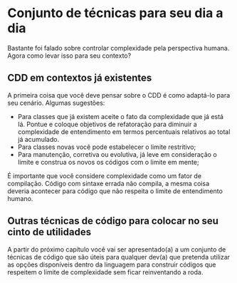 # Conjunto de técnicas para seu dia a dia

Bastante foi falado sobre controlar complexidade pela perspectiva humana. Agora como levar isso para seu contexto?

## CDD em contextos já existentes

A primeira coisa que você deve pensar sobre o CDD é como adaptá-lo para seu cenário. Algumas sugestões:

* Para classes que já existem aceite o fato da complexidade que já está lá. Pontue e coloque objetivos de refatoração para diminuir a complexidade de entendimento em termos percentuais relativos ao total já acumulado.
* Para classes novas você pode estabelecer o limite restritivo;
* Para manutenção, corretiva ou evolutiva, já leve em consideração o limite e construa os novos os códigos com o limite em mente;

É importante que você considere complexidade como um fator de compilação. Código com sintaxe errada não compila, a mesma coisa deveria acontecer para código que não respeita o limite de entendimento humano.

## Outras técnicas de código para colocar no seu cinto de utilidades

A partir do próximo capítulo você vai ser apresentado(a) a um conjunto de técnicas de código que são úteis para qualquer dev(a) que pretenda utilizar as opções disponíveis dentro da linguagem para construir códigos que respeitem o limite de complexidade sem ficar reinventando a roda.